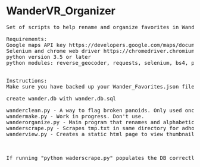 # WanderVR_Organizer
<pre>
Set of scripts to help rename and organize favorites in WanderVR

Requirements:
Google maps API key https://developers.google.com/maps/documentation/javascript/get-api-key
Selenium and chrome web driver https://chromedriver.chromium.org/downloads
python version 3.5 or later
python modules: reverse_geocoder, requests, selenium, bs4, pandas


Instructions:
Make sure you have backed up your Wander_Favorites.json file, and that a copy of it exists in the directory configured at the bottom of wanderorganize.py.

create wander.db with wander.db.sql

wanderclean.py - A way to flag broken panoids. Only used once in awhile to clear out deleted photospheres.
wandermake.py - Work in progress. Don't use.
wanderorganize.py - Main program that renames and alphabetically sorts Wander_Favorites.json in same directory. Make sure to create a backup!
wanderscrape.py - Scrapes tmp.txt in same directory for adhoc links. You can grab many links at once using network inspector in a browser and copying HAR text. Can also parse streetviewfun.com.
wanderview.py - Creates a static html page to view thumbnails / links to favorites. Needs more work to be useful.



If running "python waderscrape.py" populates the DB correctly, your setup is likely complete.
</pre>
